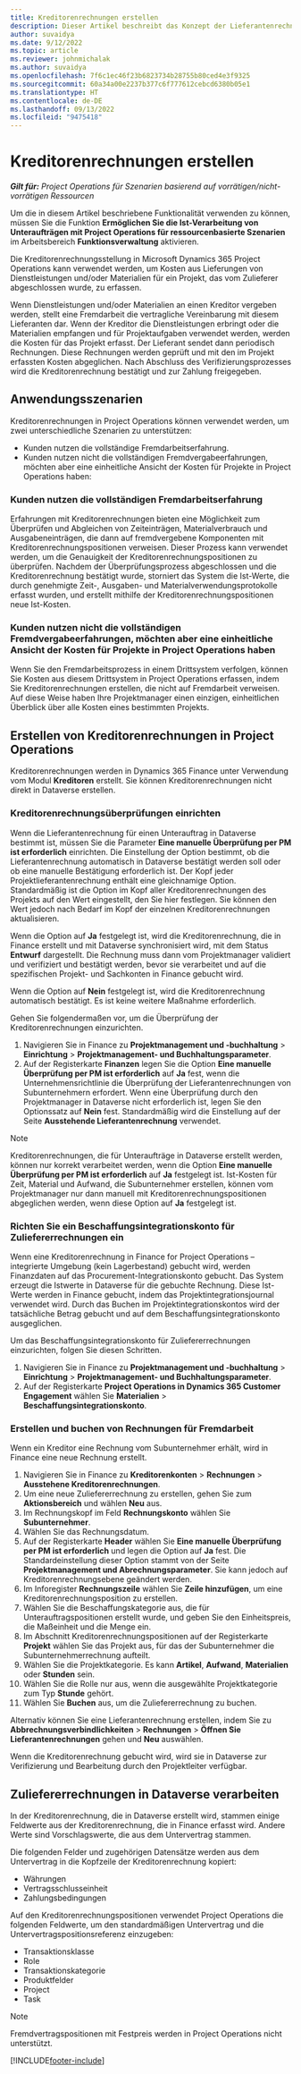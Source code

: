 ```yaml
---
title: Kreditorenrechnungen erstellen
description: Dieser Artikel beschreibt das Konzept der Lieferantenrechnungen und erklärt, wie Sie Lieferantenrechnungen in Microsoft Dynamics 365 Project Operations erstellen.
author: suvaidya
ms.date: 9/12/2022
ms.topic: article
ms.reviewer: johnmichalak
ms.author: suvaidya
ms.openlocfilehash: 7f6c1ec46f23b6823734b28755b80ced4e3f9325
ms.sourcegitcommit: 60a34a00e2237b377c6f777612cebcd6380b05e1
ms.translationtype: HT
ms.contentlocale: de-DE
ms.lasthandoff: 09/13/2022
ms.locfileid: "9475418"
---
```

# <a name="create-vendor-invoices"></a>Kreditorenrechnungen erstellen

_**Gilt für:** Project Operations für Szenarien basierend auf vorrätigen/nicht-vorrätigen Ressourcen_

Um die in diesem Artikel beschriebene Funktionalität verwenden zu können, müssen Sie die Funktion **Ermöglichen Sie die Ist-Verarbeitung von Unteraufträgen mit Project Operations für ressourcenbasierte Szenarien** im Arbeitsbereich **Funktionsverwaltung** aktivieren.

Die Kreditorenrechnungsstellung in Microsoft Dynamics 365 Project Operations kann verwendet werden, um Kosten aus Lieferungen von Dienstleistungen und/oder Materialien für ein Projekt, das vom Zulieferer abgeschlossen wurde, zu erfassen.

Wenn Dienstleistungen und/oder Materialien an einen Kreditor vergeben werden, stellt eine Fremdarbeit die vertragliche Vereinbarung mit diesem Lieferanten dar. Wenn der Kreditor die Dienstleistungen erbringt oder die Materialien empfangen und für Projektaufgaben verwendet werden, werden die Kosten für das Projekt erfasst. Der Lieferant sendet dann periodisch Rechnungen. Diese Rechnungen werden geprüft und mit den im Projekt erfassten Kosten abgeglichen. Nach Abschluss des Verifizierungsprozesses wird die Kreditorenrechnung bestätigt und zur Zahlung freigegeben.

## <a name="scenarios-for-use"></a>Anwendungsszenarien

Kreditorenrechnungen in Project Operations können verwendet werden, um zwei unterschiedliche Szenarien zu unterstützen:

- Kunden nutzen die vollständige Fremdarbeitserfahrung.
- Kunden nutzen nicht die vollständigen Fremdvergabeerfahrungen, möchten aber eine einheitliche Ansicht der Kosten für Projekte in Project Operations haben:

### <a name="customers-use-the-full-subcontracting-experiences"></a>Kunden nutzen die vollständigen Fremdarbeitserfahrung

Erfahrungen mit Kreditorenrechnungen bieten eine Möglichkeit zum Überprüfen und Abgleichen von Zeiteinträgen, Materialverbrauch und Ausgabeneinträgen, die dann auf fremdvergebene Komponenten mit Kreditorenrechnungspositionen verweisen. Dieser Prozess kann verwendet werden, um die Genauigkeit der Kreditorenrechnungspositionen zu überprüfen. Nachdem der Überprüfungsprozess abgeschlossen und die Kreditorenrechnung bestätigt wurde, storniert das System die Ist-Werte, die durch genehmigte Zeit-, Ausgaben- und Materialverwendungsprotokolle erfasst wurden, und erstellt mithilfe der Kreditorenrechnungspositionen neue Ist-Kosten.

### <a name="customers-dont-use-the-full-subcontracting-experiences-but-want-to-have-a-unified-view-of-costs-on-projects-in-project-operations"></a>Kunden nutzen nicht die vollständigen Fremdvergabeerfahrungen, möchten aber eine einheitliche Ansicht der Kosten für Projekte in Project Operations haben

Wenn Sie den Fremdarbeitsprozess in einem Drittsystem verfolgen, können Sie Kosten aus diesem Drittsystem in Project Operations erfassen, indem Sie Kreditorenrechnungen erstellen, die nicht auf Fremdarbeit verweisen. Auf diese Weise haben Ihre Projektmanager einen einzigen, einheitlichen Überblick über alle Kosten eines bestimmten Projekts.

## <a name="create-vendor-invoices-in-project-operations"></a>Erstellen von Kreditorenrechnungen in Project Operations

Kreditorenrechnungen werden in Dynamics 365 Finance unter Verwendung vom Modul **Kreditoren** erstellt. Sie können Kreditorenrechnungen nicht direkt in Dataverse erstellen.

### <a name="set-up-vendor-invoice-verification"></a>Kreditorenrechnungsüberprüfungen einrichten

Wenn die Lieferantenrechnung für einen Unterauftrag in Dataverse bestimmt ist, müssen Sie die Parameter **Eine manuelle Überprüfung per PM ist erforderlich** einrichten. Die Einstellung der Option bestimmt, ob die Lieferantenrechnung automatisch in Dataverse bestätigt werden soll oder ob eine manuelle Bestätigung erforderlich ist. Der Kopf jeder Projektlieferantenrechnung enthält eine gleichnamige Option. Standardmäßig ist die Option im Kopf aller Kreditorenrechnungen des Projekts auf den Wert eingestellt, den Sie hier festlegen. Sie können den Wert jedoch nach Bedarf im Kopf der einzelnen Kreditorenrechnungen aktualisieren.

Wenn die Option auf **Ja** festgelegt ist, wird die Kreditorenrechnung, die in Finance erstellt und mit Dataverse synchronisiert wird, mit dem Status **Entwurf** dargestellt. Die Rechnung muss dann vom Projektmanager validiert und verifiziert und bestätigt werden, bevor sie verarbeitet und auf die spezifischen Projekt- und Sachkonten in Finance gebucht wird.

Wenn die Option auf **Nein** festgelegt ist, wird die Kreditorenrechnung automatisch bestätigt. Es ist keine weitere Maßnahme erforderlich.

Gehen Sie folgendermaßen vor, um die Überprüfung der Kreditorenrechnungen einzurichten.

1. Navigieren Sie in Finance zu **Projektmanagement und -buchhaltung** \> **Einrichtung** \> **Projektmanagement- und Buchhaltungsparameter**.
1. Auf der Registerkarte **Finanzen** legen Sie die Option **Eine manuelle Überprüfung per PM ist erforderlich** auf **Ja** fest, wenn die Unternehmensrichtlinie die Überprüfung der Lieferantenrechnungen von Subunternehmern erfordert. Wenn eine Überprüfung durch den Projektmanager in Dataverse nicht erforderlich ist, legen Sie den Optionssatz auf **Nein** fest. Standardmäßig wird die Einstellung auf der Seite **Ausstehende Lieferantenrechnung** verwendet.

> [!NOTE]
> Kreditorenrechnungen, die für Unteraufträge in Dataverse erstellt werden, können nur korrekt verarbeitet werden, wenn die Option **Eine manuelle Überprüfung per PM ist erforderlich** auf **Ja** festgelegt ist. Ist-Kosten für Zeit, Material und Aufwand, die Subunternehmer erstellen, können vom Projektmanager nur dann manuell mit Kreditorenrechnungspositionen abgeglichen werden, wenn diese Option auf **Ja** festgelegt ist.

### <a name="set-up-a-procurement-integration-account-for-vendor-invoices"></a>Richten Sie ein Beschaffungsintegrationskonto für Zuliefererrechnungen ein

Wenn eine Kreditorenrechnung in Finance for Project Operations – integrierte Umgebung (kein Lagerbestand) gebucht wird, werden Finanzdaten auf das Procurement-Integrationskonto gebucht. Das System erzeugt die Istwerte in Dataverse für die gebuchte Rechnung. Diese Ist-Werte werden in Finance gebucht, indem das Projektintegrationsjournal verwendet wird. Durch das Buchen im Projektintegrationskontos wird der tatsächliche Betrag gebucht und auf dem Beschaffungsintegrationskonto ausgeglichen.

Um das Beschaffungsintegrationskonto für Zuliefererrechnungen einzurichten, folgen Sie diesen Schritten.

1. Navigieren Sie in Finance zu **Projektmanagement und -buchhaltung** \> **Einrichtung** \> **Projektmanagement- und Buchhaltungsparameter**.
1. Auf der Registerkarte **Project Operations in Dynamics 365 Customer Engagement** wählen Sie **Materialien** \> **Beschaffungsintegrationskonto**.

### <a name="create-and-post-subcontract-vendor-invoices"></a>Erstellen und buchen von Rechnungen für Fremdarbeit

Wenn ein Kreditor eine Rechnung vom Subunternehmer erhält, wird in Finance eine neue Rechnung erstellt.

1. Navigieren Sie in Finance zu **Kreditorenkonten** \> **Rechnungen** \> **Ausstehene Kreditorenrechnungen**.
1. Um eine neue Zuliefererrechnung zu erstellen, gehen Sie zum **Aktionsbereich** und wählen **Neu** aus.
1. Im Rechnungskopf im Feld **Rechnungskonto** wählen Sie **Subunternehmer**.
1. Wählen Sie das Rechnungsdatum.
1. Auf der Registerkarte **Header** wählen Sie **Eine manuelle Überprüfung per PM ist erforderlich** und legen die Option auf **Ja** fest. Die Standardeinstellung dieser Option stammt von der Seite **Projektmanagement und Abrechnungsparameter**. Sie kann jedoch auf Kreditorenrechnungsebene geändert werden.
1. Im Inforegister **Rechnungszeile** wählen Sie **Zeile hinzufügen**, um eine Kreditorenrechnungsposition zu erstellen.
1. Wählen Sie die Beschaffungskategorie aus, die für Unterauftragspositionen erstellt wurde, und geben Sie den Einheitspreis, die Maßeinheit und die Menge ein.
1. Im Abschnitt Kreditorenrechnungspositionen auf der Registerkarte **Projekt** wählen Sie das Projekt aus, für das der Subunternehmer die Subunternehmerrechnung aufteilt.
1. Wählen Sie die Projektkategorie. Es kann **Artikel**, **Aufwand**, **Materialien** oder **Stunden** sein.
1. Wählen Sie die Rolle nur aus, wenn die ausgewählte Projektkategorie zum Typ **Stunde** gehört.
1. Wählen Sie **Buchen** aus, um die Zuliefererrechnung zu buchen.

Alternativ können Sie eine Lieferantenrechnung erstellen, indem Sie zu **Abbrechnungsverbindlichkeiten** \> **Rechnungen** \> **Öffnen Sie Lieferantenrechnungen** gehen und **Neu** auswählen.

Wenn die Kreditorenrechnung gebucht wird, wird sie in Dataverse zur Verifizierung und Bearbeitung durch den Projektleiter verfügbar.

## <a name="vendor-invoice-processing-in-dataverse"></a>Zuliefererrechnungen in Dataverse verarbeiten

In der Kreditorenrechnung, die in Dataverse erstellt wird, stammen einige Feldwerte aus der Kreditorenrechnung, die in Finance erfasst wird. Andere Werte sind Vorschlagswerte, die aus dem Untervertrag stammen.

Die folgenden Felder und zugehörigen Datensätze werden aus dem Untervertrag in die Kopfzeile der Kreditorenrechnung kopiert:

- Währungen
- Vertragsschlusseinheit
- Zahlungsbedingungen

Auf den Kreditorenrechnungspositionen verwendet Project Operations die folgenden Feldwerte, um den standardmäßigen Untervertrag und die Untervertragspositionsreferenz einzugeben:

- Transaktionsklasse
- Role
- Transaktionskategorie
- Produktfelder
- Project
- Task

> [!NOTE]
> Fremdvertragspositionen mit Festpreis werden in Project Operations nicht unterstützt.

[!INCLUDE[footer-include](../includes/footer-banner.md)]
